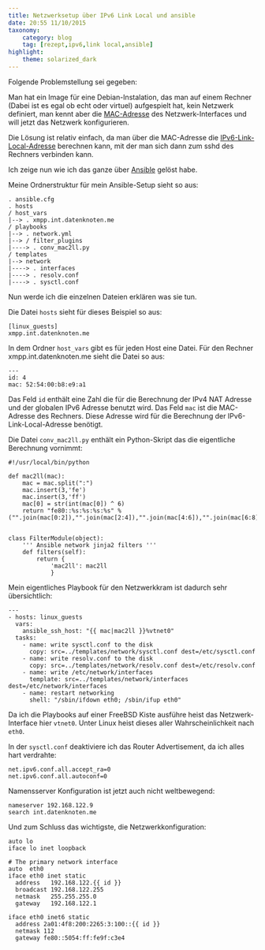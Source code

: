 ```yaml
---
title: Netzwerksetup über IPv6 Link Local und ansible
date: 20:55 11/10/2015
taxonomy:
    category: blog
    tag: [rezept,ipv6,link local,ansible]
highlight:
    theme: solarized_dark    
---
```


Folgende Problemstellung sei gegeben:

Man hat ein Image für eine Debian-Instalation, das man auf einem Rechner (Dabei ist es egal ob echt oder virtuel) aufgespielt hat, kein Netzwerk definiert, man kennt aber die [MAC-Adresse](https://de.wikipedia.org/wiki/MAC-Adresse) des Netzwerk-Interfaces und will jetzt das Netzwerk konfigurieren.
 
Die Lösung ist relativ einfach, da man über die MAC-Adresse die [IPv6-Link-Local-Adresse](https://de.wikipedia.org/wiki/IPv6#Link-Local-Adressen) berechnen kann, mit der man sich dann zum sshd des Rechners verbinden kann.
 
Ich zeige nun wie ich das ganze über [Ansible](http://www.ansible.com/) gelöst habe.

Meine Ordnerstruktur für mein Ansible-Setup sieht so aus:

```
. ansible.cfg
. hosts
/ host_vars
|--> . xmpp.int.datenknoten.me
/ playbooks
|--> . network.yml
|--> / filter_plugins
|----> . conv_mac2ll.py
/ templates
|--> network
|----> . interfaces
|----> . resolv.conf
|----> . sysctl.conf
```

Nun werde ich die einzelnen Dateien erklären was sie tun.

Die Datei `hosts` sieht für dieses Beispiel so aus:

```
[linux_guests]
xmpp.int.datenknoten.me
```

In dem Ordner `host_vars` gibt es für jeden Host eine Datei. Für den Rechner xmpp.int.datenknoten.me sieht die Datei so aus:

```
---
id: 4
mac: 52:54:00:b8:e9:a1
```

Das Feld `id` enthält eine Zahl die für die Berechnung der IPv4 NAT Adresse und der globalen IPv6 Adresse benutzt wird. Das Feld `mac` ist die MAC-Adresse des Rechners. Diese Adresse wird für die Berechnung der IPv6-Link-Local-Adresse benötigt.

Die Datei `conv_mac2ll.py` enthält ein Python-Skript das die eigentliche Berechnung vornimmt:
 
```
#!/usr/local/bin/python

def mac2ll(mac):
    mac = mac.split(":")
    mac.insert(3,'fe')
    mac.insert(3,'ff')
    mac[0] = str(int(mac[0]) ^ 6)
    return "fe80::%s:%s:%s:%s" % ("".join(mac[0:2]),"".join(mac[2:4]),"".join(mac[4:6]),"".join(mac[6:8]))


class FilterModule(object):
    ''' Ansible network jinja2 filters '''
    def filters(self):
        return {
            'mac2ll': mac2ll
            }
```

Mein eigentliches Playbook für den Netzwerkkram ist dadurch sehr übersichtlich:

```
---
- hosts: linux_guests
  vars:
    ansible_ssh_host: "{{ mac|mac2ll }}%vtnet0"
  tasks:
    - name: write sysctl.conf to the disk
      copy: src=../templates/network/sysctl.conf dest=/etc/sysctl.conf
    - name: write resolv.conf to the disk
      copy: src=../templates/network/resolv.conf dest=/etc/resolv.conf
    - name: write /etc/network/interfaces
      template: src=../templates/network/interfaces dest=/etc/network/interfaces
    - name: restart networking
      shell: "/sbin/ifdown eth0; /sbin/ifup eth0"

```

Da ich die Playbooks auf einer FreeBSD Kiste ausführe heist das Netzwerk-Interface hier `vtnet0`. Unter Linux heist dieses aller Wahrscheinlichkeit nach `eth0`.

In der `sysctl.conf` deaktiviere ich das Router Advertisement, da ich alles hart verdrahte:
 
```
net.ipv6.conf.all.accept_ra=0
net.ipv6.conf.all.autoconf=0
```

Namensserver Konfiguration ist jetzt auch nicht weltbewegend:

```
nameserver 192.168.122.9
search int.datenknoten.me
```

Und zum Schluss das wichtigste, die Netzwerkkonfiguration:
 
```
auto lo
iface lo inet loopback

# The primary network interface
auto  eth0
iface eth0 inet static
  address   192.168.122.{{ id }}
  broadcast 192.168.122.255
  netmask   255.255.255.0
  gateway   192.168.122.1

iface eth0 inet6 static
  address 2a01:4f8:200:2265:3:100::{{ id }}
  netmask 112
  gateway fe80::5054:ff:fe9f:c3e4
```